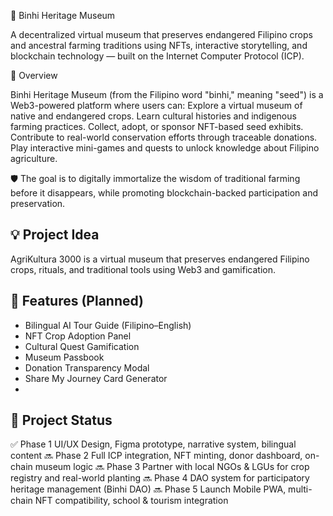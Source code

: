 🌱 Binhi Heritage Museum

A decentralized virtual museum that preserves endangered Filipino crops and ancestral farming traditions using NFTs, interactive storytelling, and blockchain technology — built on the Internet Computer Protocol (ICP).

📌 Overview

Binhi Heritage Museum (from the Filipino word "binhi," meaning "seed") is a Web3-powered platform where users can:
Explore a virtual museum of native and endangered crops.
Learn cultural histories and indigenous farming practices.
Collect, adopt, or sponsor NFT-based seed exhibits.
Contribute to real-world conservation efforts through traceable donations.
Play interactive mini-games and quests to unlock knowledge about Filipino agriculture.

🛡️ The goal is to digitally immortalize the wisdom of traditional farming before it disappears, while promoting blockchain-backed participation and preservation.
## 💡 Project Idea
AgriKultura 3000 is a virtual museum that preserves endangered Filipino crops, rituals, and traditional tools using Web3 and gamification.

## 🎯 Features (Planned)
- Bilingual AI Tour Guide (Filipino–English)
- NFT Crop Adoption Panel
- Cultural Quest Gamification
- Museum Passbook
- Donation Transparency Modal
- Share My Journey Card Generator
- 
## 🎯 Project Status
✅ Phase 1
UI/UX Design, Figma prototype, narrative system, bilingual content
🔜 Phase 2
Full ICP integration, NFT minting, donor dashboard, on-chain museum logic
🔜 Phase 3
Partner with local NGOs & LGUs for crop registry and real-world planting
🔜 Phase 4
DAO system for participatory heritage management (Binhi DAO)
🔜 Phase 5
Launch Mobile PWA, multi-chain NFT compatibility, school & tourism integration

